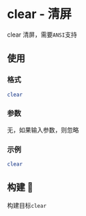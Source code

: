 # clear - 清屏

clear 清屏，需要`ANSI`支持

## 使用

### 格式

```bash
clear
```

### 参数

无，如果输入参数，则忽略

### 示例

```bash
clear
```

## 构建 🔨

构建目标`clear`
